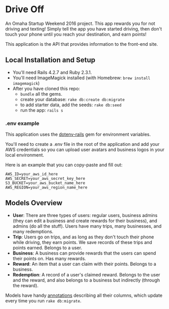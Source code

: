 # Drive Off

An Omaha Startup Weekend 2016 project. This app rewards you for not driving and texting! Simply tell the app you have started driving, then don't touch your phone until you reach your destination, and earn points!

This application is the API that provides information to the front-end site.

## Local Installation and Setup

- You'll need Rails 4.2.7 and Ruby 2.3.1.
- You'll need ImageMagick installed (with Homebrew: `brew install imagemagick`)
- After you have cloned this repo:
  - `bundle` all the gems.
  - create your database: `rake db:create db:migrate`
  - to add starter data, add the seeds: `rake db:seed`
  - run the app: `rails s`

### .env example

This application uses the [dotenv-rails](https://github.com/bkeepers/dotenv) gem for environment variables.

You'll need to create a .env file in the root of the application and add your AWS credentials so you can upload user avatars and business logos in your local environment.

Here is an example that you can copy-paste and fill out:

```
AWS_ID=your_aws_id_here
AWS_SECRET=your_aws_secret_key_here
S3_BUCKET=your_aws_bucket_name_here
AWS_REGION=your_aws_region_name_here
```

## Models Overview

- **User**: There are three types of users: regular users, business admins (they can edit a business and create rewards for their business), and admins (do all the stuff). Users have many trips, many businesses, and many redemptions.
- **Trip**: Users go on trips, and as long as they don't touch their phone while driving, they earn points. We save records of these trips and points earned. Belongs to a user.
- **Business**: A business can provide rewards that the users can spend their points on. Has many rewards.
- **Reward**: An item that a user can claim with their points. Belongs to a business.
- **Redemption**: A record of a user's claimed reward. Belongs to the user and the reward, and also belongs to a business but indirectly (through the reward).

Models have handy [annotations](https://github.com/ctran/annotate_models) describing all their columns, which update every time you run `rake db:migrate`.
